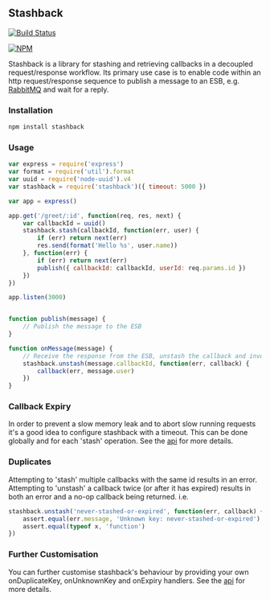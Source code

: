 ## Stashback
[![Build Status](https://travis-ci.org/guidesmiths/stashback.svg?branch=master)](https://travis-ci.org/guidesmiths/stashback)

[![NPM](https://nodei.co/npm/stashback.png?downloads=true)](https://nodei.co/npm/stashback/)

Stashback is a library for stashing and retrieving callbacks in a decoupled request/response workflow. Its primary use case is to enable code within an http request/response sequence to publish a message to an ESB, e.g. [RabbitMQ](http://www.rabbitmq.com/) and wait for a reply.

### Installation
```bash
npm install stashback
```

### Usage
```js
var express = require('express')
var format = require('util').format
var uuid = require('node-uuid').v4
var stashback = require('stashback')({ timeout: 5000 })

var app = express()

app.get('/greet/:id', function(req, res, next) {
    var callbackId = uuid()
    stashback.stash(callbackId, function(err, user) {
        if (err) return next(err)
        res.send(format('Hello %s', user.name))
    }, function(err) {
        if (err) return next(err)
        publish({ callbackId: callbackId, userId: req.params.id })
    })
})

app.listen(3000)


function publish(message) {
    // Publish the message to the ESB
}

function onMessage(message) {
    // Receive the response from the ESB, unstash the callback and invoke it with the message data
    stashback.unstash(message.callbackId, function(err, callback) {
        callback(err, message.user)
    })
}

```

### Callback Expiry
In order to prevent a slow memory leak and to abort slow running requests it's a good idea to configure stashback with a timeout. This can be done globally and for each 'stash' operation. See the [api](api.md) for more details.


### Duplicates
Attempting to 'stash' multiple callbacks with the same id results in an error. Attempting to 'unstash' a callback twice (or after it has expired) results in both an error and a no-op callback being returned. i.e.

```js
stashback.unstash('never-stashed-or-expired', function(err, callback) {
    assert.equal(err.message, 'Unknown key: never-stashed-or-expired')
    assert.equal(typeof x, 'function')
})
```

### Further Customisation
You can further customise stashback's behaviour by providing your own onDuplicateKey, onUnknownKey and onExpiry handlers. See the [api](api.md) for more details.


